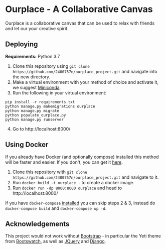 # Ourplace - A Collaborative Canvas
Ourplace is a collaborative canvas that can be used to relax with friends and let our your creative spirit.

## Deploying
**Requirements:** Python 3.7
1. Clone this repository using `git clone https://github.com/2400757n/ourplace_project.git` and navigate into the new directory.
2. Make a virtual environment with your method of choice and activate it, we suggest [Miniconda](https://docs.conda.io/en/latest/miniconda.html).
3. Run the following in your virtual environment:
```
pip install -r requirements.txt
python manage.py makemigrations ourplace
python manage.py migrate
python populate_ourplace.py
python manage.py runserver
```
4. Go to http://localhost:8000/


## Using Docker
If you already have Docker (and optionally compose) installed this method will be faster and easier. If you don't, you can get it [here](https://docs.docker.com/install/).

1. Clone this repository with `git clone https://github.com/2400757n/ourplace_project.git` and navigate to it.
2. Run `docker build -t ourplace .` to create a docker image.
3. Run `docker run -dp 8000:8000 ourplace` and head to http://localhost:8000/

If you have `docker-compose` [installed](https://docs.docker.com/compose/install/) you can skip steps 2 & 3, instead do `docker-compose build` and `docker-compose up -d`.

## Acknowledgements
This project would not work without [Bootstrap](https://getbootstrap.com/) - in particular the Yeti theme from [Bootswatch](https://bootswatch.com/), as well as [JQuery](https://jquery.com/) and [Django](https://www.djangoproject.com/).
